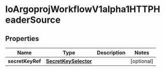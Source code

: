 

# IoArgoprojWorkflowV1alpha1HTTPHeaderSource


## Properties

Name | Type | Description | Notes
------------ | ------------- | ------------- | -------------
**secretKeyRef** | [**SecretKeySelector**](SecretKeySelector.md) |  |  [optional]



